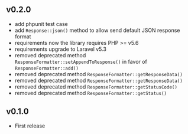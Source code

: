 
v0.2.0
------
- add phpunit test case
- add `Response::json()` method to allow send default JSON response format 
- requirements now the library requires PHP >= v5.6 
- requirements upgrade to Laravel v5.3
- removed deprecated method `ResponseFormatter::setAppendToResponse()` in favor of `ResponseFormatter::add()`
- removed deprecated method `ResponseFormatter::getResponseData()`
- removed deprecated method `ResponseFormatter::getResponseData()`
- removed deprecated method `ResponseFormatter::getStatusCode()`
- removed deprecated method `ResponseFormatter::getStatus()`

v0.1.0
-----
- First release
